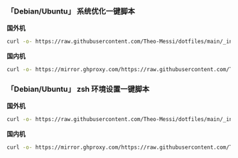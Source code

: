 ### 「Debian/Ubuntu」 系统优化一键脚本
**国外机**
```sh
curl -o- https://raw.githubusercontent.com/Theo-Messi/dotfiles/main/_install/setup_linux.sh | bash
```
**国内机**
```sh
curl -o- https://mirror.ghproxy.com/https://raw.githubusercontent.com/Theo-Messi/dotfiles/main/_install/setup_linux.sh | bash
```

### 「Debian/Ubuntu」 zsh 环境设置一键脚本
**国外机**
```sh
curl -o- https://raw.githubusercontent.com/Theo-Messi/dotfiles/main/_install/setup_zsh.sh | bash
```
**国内机**
```sh
curl -o- https://mirror.ghproxy.com/https://raw.githubusercontent.com/Theo-Messi/dotfiles/main/_install/setup_zsh.sh | bash
```

